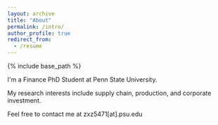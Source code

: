 ```yaml
---
layout: archive
title: "About"
permalink: /intro/
author_profile: true
redirect_from:
  - /resume
---
```


{% include base_path %}


I'm a Finance PhD Student at Penn State University. 

My research interests include supply chain, production, and corporate investment. 

Feel free to contact me at zxz5471[at].psu.edu


